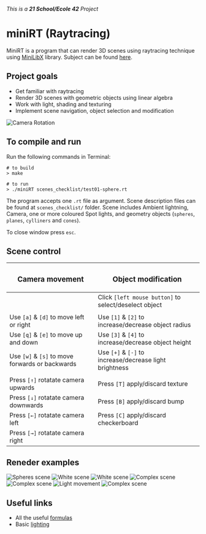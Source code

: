 _This is a **21 School/Ecole 42** Project_

# miniRT (Raytracing)

MiniRT is a program that can render 3D scenes using raytracing technique using [MiniLibX](https://harm-smits.github.io/42docs/libs/minilibx/introduction.html) library. Subject can be found [here](https://cdn.intra.42.fr/pdf/pdf/47303/en.subject.pdf).

## Project goals

* Get familiar with raytracing
* Render 3D scenes with geometric objects using linear algebra
* Work with light, shading and texturing
* Implement scene navigation, object selection and modification

![Camera Rotation](preview/miniRT_camera_rotation.gif)

## To compile and run
Run the following commands in Terminal:
```shell
# to build
> make

# to run
> ./miniRT scenes_checklist/test01-sphere.rt 
```

The program accepts one `.rt` file as argument. Scene description files can be found at `scenes_checklist/` folder. Scene includes Ambient lightning, Camera, one or more coloured Spot lights, and geometry objects (`spheres`, `planes`, `cylliners` and `cones`).

To close window press `esc`.

## Scene control
| <h3>Camera movement</h3> | <h3>Object modification</h3> |
| ------------------------ | ---------------------------- |
|  | Click `[left mouse button]` to select/deselect object|
|  |
| Use `[a]` & `[d]` to move left or right | Use `[1]` & `[2]` to increase/decrease object radius |
| Use `[q]` & `[e]` to move up and down | Use `[3]` & `[4]`  to increase/decrease object height |
| Use `[w]` & `[s]` to move forwards or backwards | Use `[+]` & `[-]` to increase/decrease light brightness |
|  |
| Press `[↑]` rotatate camera upwards | Press `[T]` apply/discard texture |
| Press `[↓]` rotatate camera downwards | Press `[B]` apply/discard bump |
| Press `[←]` rotatate camera left | Press `[C]` apply/discard checkerboard |
| Press `[→]` rotatate camera right |

## Reneder examples

![Spheres scene](preview/miniRT-spheres.png)
![White scene](preview/miniRT-white-scene-1.png)
![White scene](preview/miniRT-white-scene-2.png)
![Complex scene](preview/miniRT-complex-1.png)
![Complex scene](preview/miniRT-complex-2.png)
![Light movement](preview/miniRT_light.gif)
![Complex scene](preview/miniRT-complex-3.png)

## Useful links

* All the useful [formulas](https://hugi.scene.org/online/hugi24/coding%20graphics%20chris%20dragan%20raytracing%20shapes.htm)
* Basic [lighting](https://learnopengl.com/Lighting/Basic-Lighting)
